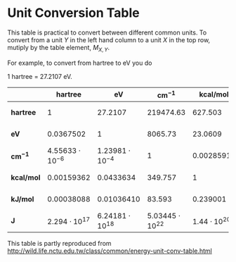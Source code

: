 # Unit Conversion Table
This table is practical to convert between different common units.
To convert from a unit $Y$ in the left hand column to a unit $X$ in the top row, mutiply by the table element, $M_{X,Y}$.

For example, to convert from hartree to eV you do

1 hartree = 27.2107 eV.

|           | hartree              |  eV                |  $\mathbf{cm^{-1}}$              |  kcal/mol          |  kJ/mol        |  J                 |
|-----------|----------------------| ------------------ | ------------------ | ------------------ | -------------- | ------------------ |
| **hartree** | $1$                        |  $27.2107$             |  $219 474.63$        |  $627.503$           |  $2 625.5$       |  $43.60 \cdot 10^{-19}$     |
| **eV**        | $0.0367502$              |  $1$                   |  $8 065.73$          |  $23.060 9$          |  $96.486 9$      |  $1.602 10 \cdot 10^{-19}$  |
| **$\mathbf{cm^{-1}}$**      | $4.556 33 \cdot 10^{-6}$ |  $1.23981 \cdot 10^{-4}$   |  $1$                 |  $0.002 859 11$     |  $0.011 962 7$   |  $1.986 30 \cdot 10^{-23}$  |
| **kcal/mol**  | $0.001 593 62$           |  $0.0433634$           |  $349.757$           |  $1$                 |  $4.18400$       |  $6.95 \cdot 10^{-21}$      |
| **kJ/mol**    | $0.000 380 88$           |  $0.01036410$          |  $83.593$            |  $0.239001$          |  $1$             |  $1.66 \cdot 10^{-21}$      |
| **J**         | $2.294 \cdot 10^{17}$    |  $6.24181 \cdot 10^{18}$   |  $5.034 45 \cdot 10^{22}$  |  $1.44 \cdot 10^{20}$      |  $6.02 \cdot 10^{20}$  |   $1$                |

This table is partly reproduced from http://wild.life.nctu.edu.tw/class/common/energy-unit-conv-table.html
